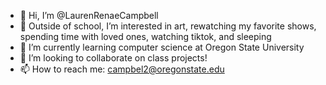 - 👋 Hi, I’m @LaurenRenaeCampbell
- 👀 Outside of school, I’m interested in art, rewatching my favorite shows, spending time with loved ones, watching tiktok, and sleeping
- 🌱 I’m currently learning computer science at Oregon State University 
- 💞️ I’m looking to collaborate on class projects!
- 📫 How to reach me: campbel2@oregonstate.edu
